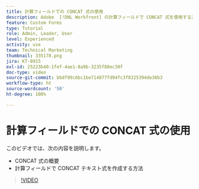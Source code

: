 ```yaml
---
title: 計算フィールドでの CONCAT 式の使用
description: Adobe  [!DNL Workfront] の計算フィールドで CONCAT 式を使用する方法を説明します。
feature: Custom Forms
type: Tutorial
role: Admin, Leader, User
level: Experienced
activity: use
team: Technical Marketing
thumbnail: 335178.png
jira: KT-8915
exl-id: 25223b40-1fef-4ae1-8a9b-3235f88ec30f
doc-type: video
source-git-commit: bbdf99c6bc1be714077fd94fc3f8325394de36b3
workflow-type: ht
source-wordcount: '50'
ht-degree: 100%

---
```


# 計算フィールドでの CONCAT 式の使用

このビデオでは、次の内容を説明します。

* CONCAT 式の概要
* 計算フィールドで CONCAT テキスト式を作成する方法

>[!VIDEO](https://video.tv.adobe.com/v/3417111/?quality=12&learn=on&enablevpops=1&captions=jpn)
